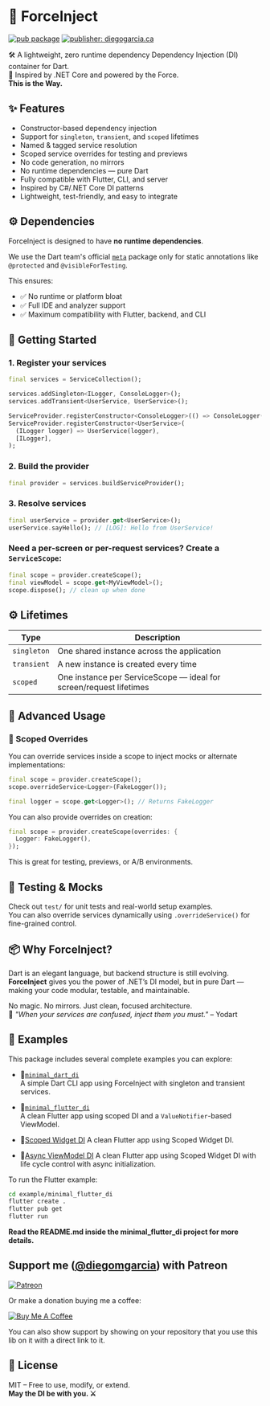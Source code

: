 # 🔌 ForceInject
[![pub package](https://img.shields.io/pub/v/force_inject.svg)](https://pub.dev/packages/force_inject)
[![publisher: diegogarcia.ca](https://img.shields.io/badge/publisher-diegogarcia.ca-blue)](https://pub.dev/publishers/diegogarcia.ca)


🛠️ A lightweight, zero runtime dependency Dependency Injection (DI) container for Dart.  
🌌 Inspired by .NET Core and powered by the Force.  
**This is the Way.**

## ✨ Features

- Constructor-based dependency injection
- Support for `singleton`, `transient`, and `scoped` lifetimes
- Named & tagged service resolution
- Scoped service overrides for testing and previews
- No code generation, no mirrors
- No runtime dependencies — pure Dart
- Fully compatible with Flutter, CLI, and server
- Inspired by C#/.NET Core DI patterns
- Lightweight, test-friendly, and easy to integrate

## ⚙️ Dependencies

ForceInject is designed to have **no runtime dependencies**.

We use the Dart team's official [`meta`](https://pub.dev/packages/meta) package only for static annotations like `@protected` and `@visibleForTesting`.

This ensures:
- ✅ No runtime or platform bloat
- ✅ Full IDE and analyzer support
- ✅ Maximum compatibility with Flutter, backend, and CLI

## 🚀 Getting Started

### 1. Register your services

```dart
final services = ServiceCollection();

services.addSingleton<ILogger, ConsoleLogger>();
services.addTransient<UserService, UserService>();

ServiceProvider.registerConstructor<ConsoleLogger>(() => ConsoleLogger(), []);
ServiceProvider.registerConstructor<UserService>(
  (ILogger logger) => UserService(logger),
  [ILogger],
);
```

### 2. Build the provider

```dart
final provider = services.buildServiceProvider();
```

### 3. Resolve services

```dart
final userService = provider.get<UserService>();
userService.sayHello(); // [LOG]: Hello from UserService!
```

### Need a per-screen or per-request services? Create a `ServiceScope`:

```dart
final scope = provider.createScope();
final viewModel = scope.get<MyViewModel>();
scope.dispose(); // clean up when done
```

## ⚙️ Lifetimes

| Type        | Description                                |
|-------------|--------------------------------------------|
| `singleton` | One shared instance across the application |
| `transient` | A new instance is created every time       |
| `scoped`    | One instance per ServiceScope — ideal for screen/request lifetimes |

## 🔧 Advanced Usage

### 🔁 Scoped Overrides

You can override services inside a scope to inject mocks or alternate implementations:

```dart
final scope = provider.createScope();
scope.overrideService<Logger>(FakeLogger());

final logger = scope.get<Logger>(); // Returns FakeLogger
```

You can also provide overrides on creation:

```dart
final scope = provider.createScope(overrides: {
  Logger: FakeLogger(),
});
```

This is great for testing, previews, or A/B environments.

## 🧪 Testing & Mocks

Check out `test/` for unit tests and real-world setup examples.  
You can also override services dynamically using `.overrideService()` for fine-grained control.

## 📦 Why ForceInject?

Dart is an elegant language, but backend structure is still evolving.  
**ForceInject** gives you the power of .NET’s DI model, but in pure Dart — making your code modular, testable, and maintainable.

No magic. No mirrors. Just clean, focused architecture.  
💬 *"When your services are confused, inject them you must."* – Yodart

## 🧪 Examples

This package includes several complete examples you can explore:

- 🧱[`minimal_dart_di`](https://github.com/diegomgarcia/force_inject/tree/main/example/minimal_dart_di)  
  A simple Dart CLI app using ForceInject with singleton and transient services.

- 📱[`minimal_flutter_di`](https://github.com/diegomgarcia/force_inject/tree/main/example/minimal_flutter_di)  
  A clean Flutter app using scoped DI and a `ValueNotifier`-based ViewModel.

- 📱[Scoped Widget DI](https://github.com/diegomgarcia/force_inject/tree/main/example/scoped_widget_flutter_di)
  A clean Flutter app using Scoped Widget DI.

- 📱[Async ViewModel DI](https://github.com/diegomgarcia/force_inject/tree/main/example/async_viewmodel_flutter_di)
  A clean Flutter app using Scoped Widget DI with life cycle control with async initialization.


To run the Flutter example:
```bash
cd example/minimal_flutter_di
flutter create .
flutter pub get
flutter run
```
**Read the README.md inside the minimal_flutter_di project for more details.**

## Support me ([@diegomgarcia](https://github.com/diegomgarcia)) with Patreon

[![Patreon](https://c5.patreon.com/external/logo/become_a_patron_button.png)](https://www.patreon.com/dmgarcia)

Or make a donation buying me a coffee:

[![Buy Me A Coffee](https://user-images.githubusercontent.com/835641/60540201-fcd7fa00-9ce4-11e9-87ec-1e98568e9f58.png)](https://www.buymeacoffee.com/dmgarcia)

You can also show support by showing on your repository that you use this lib on it with a direct link to it.

## 📜 License

MIT – Free to use, modify, or extend.  
**May the DI be with you. ⚔️**
